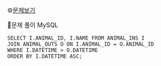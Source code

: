 ⚙[문제보기](https://school.programmers.co.kr/learn/courses/30/lessons/59043)


🔎문제 풀이
MySQL
```MySQL
SELECT I.ANIMAL_ID, I.NAME FROM ANIMAL_INS I
JOIN ANIMAL_OUTS O ON I.ANIMAL_ID = O.ANIMAL_ID
WHERE I.DATETIME > O.DATETIME
ORDER BY I.DATETIME ASC;
```

